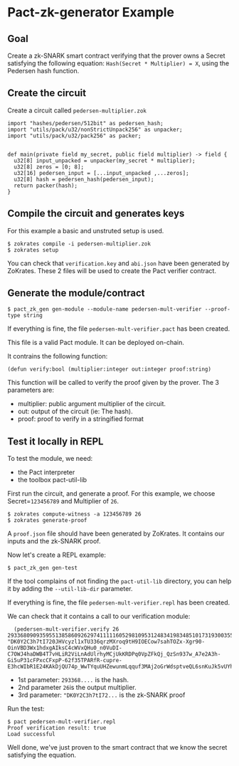 # Pact-zk-generator Example

## Goal

Create a zk-SNARK smart contract verifying that the prover owns a Secret satisfying the following equation: `Hash(Secret * Multiplier) = X`, using the Pedersen hash function.


## Create the circuit
Create a circuit called `pedersen-multiplier.zok`
```
import "hashes/pedersen/512bit" as pedersen_hash;
import "utils/pack/u32/nonStrictUnpack256" as unpacker;
import "utils/pack/u32/pack256" as packer;


def main(private field my_secret, public field multiplier) -> field {
  u32[8] input_unpacked = unpacker(my_secret * multiplier);
  u32[8] zeros = [0; 8];
  u32[16] pedersen_input = [...input_unpacked ,...zeros];
  u32[8] hash = pedersen_hash(pedersen_input);
  return packer(hash);
}
```

## Compile the circuit and generates keys

For this example a basic and unstruted setup is used.

```
$ zokrates compile -i pedersen-multiplier.zok
$ zokrates setup
```

You can check that `verification.key` and `abi.json` have been generated by ZoKrates. These 2 files will be used to create the Pact verifier contract.

## Generate the module/contract
```
$ pact_zk_gen gen-module --module-name pedersen-mult-verifier --proof-type string
```
If everything is fine, the file `pedersen-mult-verifier.pact` has been created.

This file is a valid Pact module. It can be deployed on-chain.

It contrains the following function:
```
(defun verify:bool (multiplier:integer out:integer proof:string)
```

This function will be called to verify the proof given by the prover. The 3 parameters are:
  - multiplier: public argument multiplier of the circuit.
  - out: output of the circuit (ie: The hash).
  - proof: proof to verify in a stringified format

## Test it locally in REPL

To test the module, we need:
  - the Pact interpreter
  - the toolbox pact-util-lib

First run the circuit, and generate a proof. For this example, we choose Secret=`123456789` and Multiplier of `26`.

```
$ zokrates compute-witness -a 123456789 26
$ zokrates generate-proof
```
A `proof.json` file should have been generated by ZoKrates. It contains our inputs and the zk-SNARK proof.

Now let's create a REPL example:
```
$ pact_zk_gen gen-test
```
If the tool complains of not finding the `pact-util-lib` directory, you can help it by adding the `--util-lib-dir` parameter.

If everything is fine, the file `pedersen-mult-verifier.repl`
has been created.

We can check that it contains a call to our verification module:
```
  (pedersen-mult-verifier.verify 26 2933680909359551385860926297411111605298109531248341983485101731930035552281 "DK0Y2C3h7tI720JHVcyzl1xTU336qrzMXroq9tH9IOECow7sahTOZx-Xgr90-OinVBD3Wx1hdxgAIksC4cWVxQHu0_n0VuDI-C7OWJ4haDWB4T7vHLiR2ViLnAdUlrhyMCjUkKRDPq0VpZFkQj_QzSn937w_A7e2A3h-Gi5uP31cFPxcCFxpP-62f35TPARfR-cupre-E3hcWIbR1E24KAkDjQU74p_WwTYquUHZewunmLqquf3MAj2oGrWdsptveQL6snKuJk5vUYhlfGvkeSo7TPdRJ_SKXmFU31T7folEQEQxJgCjowIOqpl3DsIsyl7kdpVd_n0LnZOI6prDX0V8")
```

 - 1st parameter: `293368....` is the hash.
 - 2nd parameter `26`is the output multiplier.
 - 3rd parameter: `"DK0Y2C3h7tI72...` is the zk-SNARK proof

Run the test:
```
$ pact pedersen-mult-verifier.repl
Proof verification result: true
Load successful
```

Well done, we've just proven to the smart contract that we know the secret satisfying the equation.
